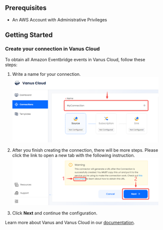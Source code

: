 ## Prerequisites

- An AWS Account with Administrative Privileges

## Getting Started

### Create your connection in Vanus Cloud

To obtain all Amazon Eventbridge events in Vanus Cloud, follow these steps:

1. Write a name for your connection.
![img.png](images/1.png)  

2. After you finish creating the connection, there will be more steps. Please click the link to open a new tab with the following instruction.
![img.png](images/2.png)  

3. Click **Next** and continue the configuration.

Learn more about Vanus and Vanus Cloud in our [documentation](https://docs.vanus.ai).
